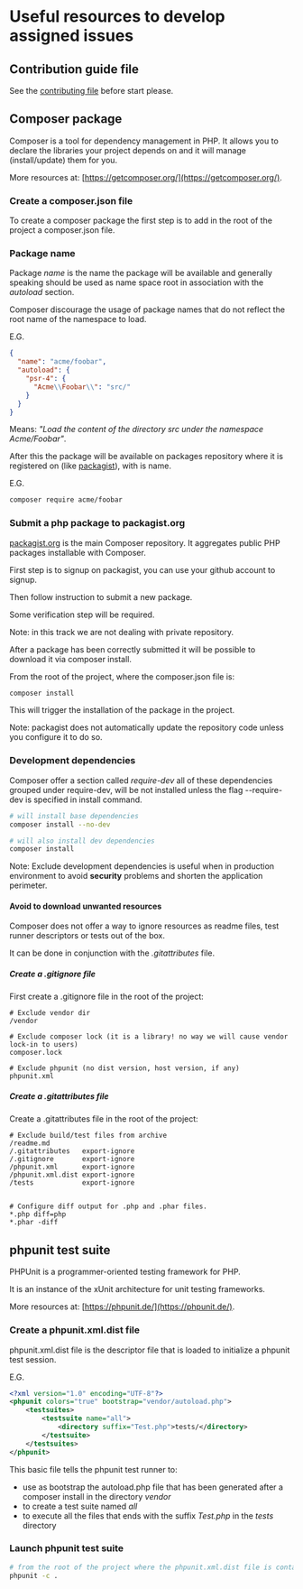 # Useful resources to develop assigned issues

## Contribution guide file

See the [contributing file](CONTRIBUTING.md) before start please.

## Composer package

Composer is a tool for dependency management in PHP. It allows you to declare the libraries your project depends on and 
it will manage (install/update) them for you.

More resources at: [https://getcomposer.org/](https://getcomposer.org/).

### Create a composer.json file

To create a composer package the first step is to add in the root of the project a composer.json file.

### Package name

Package *name* is the name the package will be available and generally speaking should be used as name space root in 
association with the *autoload* section.

Composer discourage the usage of package names that do not reflect the root name of the namespace to load.

E.G.

```json
{
  "name": "acme/foobar",
  "autoload": {
    "psr-4": {
      "Acme\\Foobar\\": "src/"
    }
  }
}
```

Means: *"Load the content of the directory src under the namespace Acme/Foobar"*.

After this the package will be available on packages repository where it is registered on (like 
[packagist](https://packagist.org)), with is name.

E.G.

```bash
composer require acme/foobar
```

### Submit a php package to packagist.org

[packagist.org](https://packagist.org) is the main Composer repository. It aggregates public PHP packages installable 
with Composer.

First step is to signup on packagist, you can use your github account to signup.

Then follow instruction to submit a new package.

Some verification step will be required.

Note: in this track we are not dealing with private repository.

After a package has been correctly submitted it will be possible to download it via composer install.

From the root of the project, where the composer.json file is:

```bash
composer install
```

This will trigger the installation of the package in the project.

Note: packagist does not automatically update the repository code unless you configure it to do so.

### Development dependencies 

Composer offer a section called *require-dev* all of these dependencies grouped under require-dev, will be not installed
unless the flag --require-dev is specified in install command.

```bash
# will install base dependencies
composer install --no-dev
```

```bash
# will also install dev dependencies
composer install 
```

Note: Exclude development dependencies is useful when in production environment to avoid **security** problems and 
shorten the application perimeter.

#### Avoid to download unwanted resources

Composer does not offer a way to ignore resources as readme files, test runner descriptors or tests out of the box.

It can be done in conjunction with the *.gitattributes* file.

##### Create a .gitignore file

First create a .gitignore file in the root of the project:

```gitignore
# Exclude vendor dir
/vendor

# Exclude composer lock (it is a library! no way we will cause vendor lock-in to users)
composer.lock

# Exclude phpunit (no dist version, host version, if any)
phpunit.xml
```

##### Create a .gitattributes file

Create a .gitattributes file in the root of the project:

```gitexclude
# Exclude build/test files from archive
/readme.md
/.gitattributes   export-ignore
/.gitignore       export-ignore
/phpunit.xml      export-ignore
/phpunit.xml.dist export-ignore
/tests            export-ignore


# Configure diff output for .php and .phar files.
*.php diff=php
*.phar -diff
```

## phpunit test suite

PHPUnit is a programmer-oriented testing framework for PHP.

It is an instance of the xUnit architecture for unit testing frameworks.

More resources at: [https://phpunit.de/](https://phpunit.de/).

### Create a phpunit.xml.dist file

phpunit.xml.dist file is the descriptor file that is loaded to initialize a phpunit test session.

E.G.

```xml
<?xml version="1.0" encoding="UTF-8"?>
<phpunit colors="true" bootstrap="vendor/autoload.php">
    <testsuites>
        <testsuite name="all">
            <directory suffix="Test.php">tests/</directory>
        </testsuite>
    </testsuites>
</phpunit>
```

This basic file tells the phpunit test runner to:
- use as bootstrap the autoload.php file that has been generated after a composer install in the directory *vendor*
- to create a test suite named *all*
- to execute all the files that ends with the suffix *Test.php* in the *tests* directory

### Launch phpunit test suite

```bash
# from the root of the project where the phpunit.xml.dist file is contained
phpunit -c .
```





